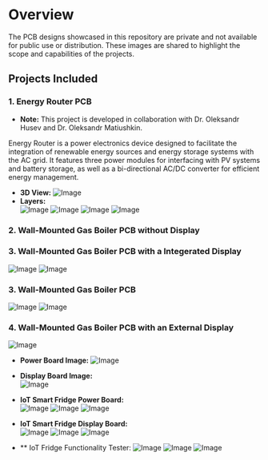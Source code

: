 # Overview

The PCB designs showcased in this repository are private and not available for public use or distribution. These images are shared to highlight the scope and capabilities of the projects.

## Projects Included

### 1. Energy Router PCB  
- **Note:** This project is developed in collaboration with Dr. Oleksandr Husev and Dr. Oleksandr Matiushkin.

Energy Router is a power electronics device designed to facilitate the integration of renewable energy sources and energy storage systems with the AC grid. It features three power modules for interfacing with PV systems and battery storage, as well as a bi-directional AC/DC converter for efficient energy management.
- **3D View:** ![Image](https://github.com/user-attachments/assets/01eeb5bd-922d-4b10-b39e-4703d2a69b77)
- **Layers:** <br/>
![Image](https://github.com/user-attachments/assets/d9ea6c5b-e7a0-4407-9282-4b8893c77a95)
![Image](https://github.com/user-attachments/assets/f8cf6126-527a-4c89-a410-3e261bd21eff)
![Image](https://github.com/user-attachments/assets/b26240c3-e349-4f8b-ab0b-e7161bf807cc)
![Image](https://github.com/user-attachments/assets/f63ab46b-c9cd-42a8-b6f0-8ac02d5e767d)

### 2. Wall-Mounted Gas Boiler PCB without Display


### 3. Wall-Mounted Gas Boiler PCB with a Integerated Display
![Image](https://github.com/user-attachments/assets/57711c90-0707-4b8f-bd81-60a42f274fd5)
![Image](https://github.com/user-attachments/assets/2ba80a97-81fe-4ce3-8992-2dbb2f2b2e17)

### 3. Wall-Mounted Gas Boiler PCB 
![Image](https://github.com/user-attachments/assets/abfbf9ad-ab7e-49d3-8d83-96d614b2a11a)
![Image](https://github.com/user-attachments/assets/284048dc-8147-4bf2-9713-e40bb50ca19a)

### 4. Wall-Mounted Gas Boiler PCB with an External Display 
![Image](https://github.com/user-attachments/assets/bceedd35-1ade-415d-aef2-7422dc2f1ac4)
- **Power Board Image:** ![Image](https://github.com/user-attachments/assets/a3199459-7708-4134-9c32-35ae4f3f55e1)

- **Display Board Image:** <br />
  ![Image](https://github.com/user-attachments/assets/b7e107d8-07dc-4f33-8e3a-a6f7a73291ba)

- **IoT Smart Fridge Power Board:** <br />
![Image](https://github.com/user-attachments/assets/52d71a2f-7f63-41d9-8f07-f774b2fd3fb0)
![Image](https://github.com/user-attachments/assets/4cb1c3b5-2f48-49b9-8120-1bf89f78ae24)
![Image](https://github.com/user-attachments/assets/97feb3f1-4e54-47b5-8528-282607bc1abf)

- **IoT Smart Fridge Display Board:** <br />
![Image](https://github.com/user-attachments/assets/bfc12261-5de8-4dc6-9a77-c253fd74a8c9)
![Image](https://github.com/user-attachments/assets/c2c376c2-3e01-4ce2-a457-b01c3ad271a2)
![Image](https://github.com/user-attachments/assets/389f8447-bf9a-4024-aac8-0d314c1ec53e)


- ** IoT Fridge Functionality Tester:
![Image](https://github.com/user-attachments/assets/ef184003-e2cd-4b6e-a8c1-de578050b970)
![Image](https://github.com/user-attachments/assets/1ffcee9b-ceb3-4795-a54f-deacda256eea)
![Image](https://github.com/user-attachments/assets/ef086417-43b4-4e0c-8ca8-a0149fd5f5af)
